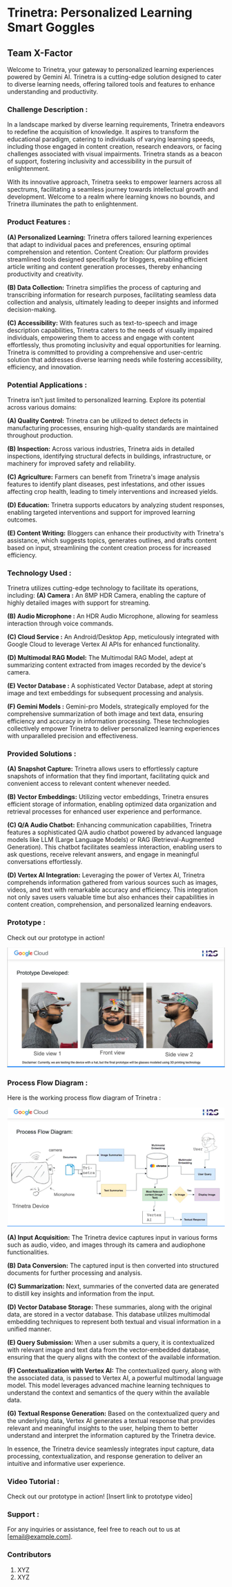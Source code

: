 # Trinetra: Personalized Learning Smart Goggles

## Team X-Factor

Welcome to Trinetra, your gateway to personalized learning experiences powered by Gemini AI. Trinetra is a cutting-edge solution designed to cater to diverse learning needs, offering tailored tools and features to enhance understanding and productivity.

### Challenge Description : 
In a landscape marked by diverse learning requirements, Trinetra endeavors to redefine the acquisition of knowledge. It aspires to transform the educational paradigm, catering to individuals of varying learning speeds, including those engaged in content creation, research endeavors, or facing challenges associated with visual impairments. Trinetra stands as a beacon of support, fostering inclusivity and accessibility in the pursuit of enlightenment. 

With its innovative approach, Trinetra seeks to empower learners across all spectrums, facilitating a seamless journey towards intellectual growth and development. Welcome to a realm where learning knows no bounds, and Trinetra illuminates the path to enlightenment.

### Product Features :

**(A) Personalized Learning:** Trinetra offers tailored learning experiences that adapt to individual paces and preferences, ensuring optimal comprehension and retention.
Content Creation: Our platform provides streamlined tools designed specifically for bloggers, enabling efficient article writing and content generation processes, thereby enhancing productivity and creativity.

**(B) Data Collection:** Trinetra simplifies the process of capturing and transcribing information for research purposes, facilitating seamless data collection and analysis, ultimately leading to deeper insights and informed decision-making.

**(C) Accessibility:** With features such as text-to-speech and image description capabilities, Trinetra caters to the needs of visually impaired individuals, empowering them to access and engage with content effortlessly, thus promoting inclusivity and equal opportunities for learning.
Trinetra is committed to providing a comprehensive and user-centric solution that addresses diverse learning needs while fostering accessibility, efficiency, and innovation.

### Potential Applications : 

Trinetra isn't just limited to personalized learning. Explore its potential across various domains:

**(A) Quality Control:** Trinetra can be utilized to detect defects in manufacturing processes, ensuring high-quality standards are maintained throughout production.

**(B) Inspection:** Across various industries, Trinetra aids in detailed inspections, identifying structural defects in buildings, infrastructure, or machinery for improved safety and reliability.

**(C) Agriculture:** Farmers can benefit from Trinetra's image analysis features to identify plant diseases, pest infestations, and other issues affecting crop health, leading to timely interventions and increased yields.

**(D) Education:** Trinetra supports educators by analyzing student responses, enabling targeted interventions and support for improved learning outcomes.

**(E) Content Writing:** Bloggers can enhance their productivity with Trinetra's assistance, which suggests topics, generates outlines, and drafts content based on input, streamlining the content creation process for increased efficiency.


### Technology Used : 


Trinetra utilizes cutting-edge technology to facilitate its operations, including:
**(A) Camera :** An 8MP HDR Camera, enabling the capture of highly detailed images with support for streaming.

**(B) Audio Microphone :** An HDR Audio Microphone, allowing for seamless interaction through voice commands.

**(C) Cloud Service :** An Android/Desktop App, meticulously integrated with Google Cloud to leverage Vertex AI APIs for enhanced functionality.

**(D) Multimodal RAG Model:** The Multimodal RAG Model, adept at summarizing content extracted from images recorded by the device's camera.

**(E) Vector Database :** A sophisticated Vector Database, adept at storing image and text embeddings for subsequent processing and analysis.

**(F) Gemini Models :** Gemini-pro Models, strategically employed for the comprehensive summarization of both image and text data, ensuring efficiency and accuracy in information processing. These technologies collectively empower Trinetra to deliver personalized learning experiences with unparalleled precision and effectiveness.

### Provided Solutions :

**(A) Snapshot Capture:** Trinetra allows users to effortlessly capture snapshots of information that they find important, facilitating quick and convenient access to relevant content whenever needed.

**(B) Vector Embeddings:** Utilizing vector embeddings, Trinetra ensures efficient storage of information, enabling optimized data organization and retrieval processes for enhanced user experience and performance.

**(C) Q/A Audio Chatbot:** Enhancing communication capabilities, Trinetra features a sophisticated Q/A audio chatbot powered by advanced language models like LLM (Large Language Models) or RAG (Retrieval-Augmented Generation). This chatbot facilitates seamless interaction, enabling users to ask questions, receive relevant answers, and engage in meaningful conversations effortlessly.

**(D) Vertex AI Integration:** Leveraging the power of Vertex AI, Trinetra comprehends information gathered from various sources such as images, videos, and text with remarkable accuracy and efficiency. This integration not only saves users valuable time but also enhances their capabilities in content creation, comprehension, and personalized learning endeavors.

### Prototype : 
Check out our prototype in action! 

![Trinetra Prototype](assets/prototype_image.jpeg)

### Process Flow Diagram :

Here is the working process flow diagram of Trinetra :

![Trinetra Flow Diagram](assets/flowchart_diagram.jpeg)


**(A) Input Acquisition:** The Trinetra device captures input in various forms such as audio, video, and images through its camera and audiophone functionalities.

**(B) Data Conversion:** The captured input is then converted into structured documents for further processing and analysis.

**(C) Summarization:** Next, summaries of the converted data are generated to distill key insights and information from the input.

**(D) Vector Database Storage:** These summaries, along with the original data, are stored in a vector database. This database utilizes multimodal embedding techniques to represent both textual and visual information in a unified manner.

**(E) Query Submission:** When a user submits a query, it is contextualized with relevant image and text data from the vector-embedded database, ensuring that the query aligns with the context of the available information.

**(F) Contextualization with Vertex AI:** The contextualized query, along with the associated data, is passed to Vertex AI, a powerful multimodal language model. This model leverages advanced machine learning techniques to understand the context and semantics of the query within the available data.

**(G) Textual Response Generation:** Based on the contextualized query and the underlying data, Vertex AI generates a textual response that provides relevant and meaningful insights to the user, helping them to better understand and interpret the information captured by the Trinetra device.

In essence, the Trinetra device seamlessly integrates input capture, data processing, contextualization, and response generation to deliver an intuitive and informative user experience.


### Video Tutorial : 
Check out our prototype in action! [Insert link to prototype video]

### Support : 
For any inquiries or assistance, feel free to reach out to us at [email@example.com].

### Contributors
1. XYZ
2. XYZ

